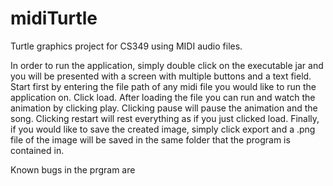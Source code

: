 # midiTurtle
Turtle graphics project for CS349 using MIDI audio files.

In order to run the application, simply double click on the executable jar and you will be presented with a screen with multiple buttons
and a text field. Start first by entering the file path of any midi file you would like to run the application on. Click load. After
loading the file you can run and watch the animation by clicking play. Clicking pause will pause the animation and the song. Clicking
restart will rest everything as if you just clicked load. Finally, if you would like to save the created image, simply click export and
a .png file of the image will be saved in the same folder that the program is contained in.

Known bugs in the prgram are
